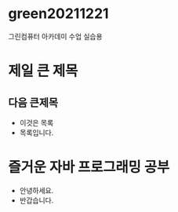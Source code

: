 # green20211221
그린컴퓨터 아카데미 수업 실습용


# 제일 큰 제목 
## 다음 큰제목
- 이것은 목록
- 목록입니다.

# 즐거운 자바 프로그래밍 공부
- 안녕하세요. 
- 반갑습니다.
